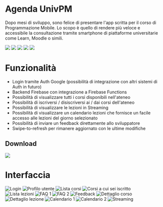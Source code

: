 ﻿# Agenda UnivPM

Dopo mesi di sviluppo, sono felice di presentare l'app scritta per il corso di Programmazione Mobile. 
Lo scopo è quello di rendere più veloce e accessibile la consultazione tramite smartphone di piattaforme universitarie come Learn, Moodle o simili.

![](https://img.shields.io/badge/TypeScript-007ACC?style=for-the-badge&logo=typescript&logoColor=white)
![](https://img.shields.io/badge/Node.js-43853D?style=for-the-badge&logo=node.js&logoColor=white)
![](https://img.shields.io/badge/Kotlin-0095D5?&style=for-the-badge&logo=kotlin&logoColor=white)
![](https://img.shields.io/badge/Markdown-000000?style=for-the-badge&logo=markdown&logoColor=white)
![](https://img.shields.io/badge/Material--UI-0081CB?style=for-the-badge&logo=material-ui&logoColor=white)


# Funzionalità

- Login tramite Auth Google (possibilità di integrazione con altri sistemi di Auth in futuro)
- Backend Firebase con integrazione a Firebase Functions
- Possibilità di visualizzare tutti i corsi disponibili nell'ateneo
- Possibilità di iscriversi / disiscriversi ai / dai corsi dell'ateneo
- Possibilità di visualizzare le lezioni in Streaming
- Possibilità di visualizzare un calendario lezioni che fornisce un facile accesso alle lezioni del giorno selezionato
- Possibilità di inviare un feedback direttamente allo sviluppatore
- Swipe-to-refresh per rimanere aggiornato con le ultime modifiche


## Download
[![](https://img.shields.io/badge/Agenda%20UnivPM-1.3-green)](https://github.com/federicobenedetti/AgendaUnivPM-kt/releases/tag/1.3)


# Interfaccia

![Login](https://raw.githubusercontent.com/federicobenedetti/AgendaUnivPM-kt/master/Screenshots/Login.png?token=AGIXY2UG4NCYDKRJREN4CR3BGXMCM) ![Profilo utente](https://raw.githubusercontent.com/federicobenedetti/AgendaUnivPM-kt/master/Screenshots/Profilo.png) ![Lista corsi](https://raw.githubusercontent.com/federicobenedetti/AgendaUnivPM-kt/master/Screenshots/Lista%20corsi.png) ![Corsi a cui sei iscritto](https://raw.githubusercontent.com/federicobenedetti/AgendaUnivPM-kt/master/Screenshots/Corsi%20a%20cui%20sei%20iscritto.png) ![Lista lezioni](https://raw.githubusercontent.com/federicobenedetti/AgendaUnivPM-kt/master/Screenshots/Lista%20lezioni.png) ![FAQ 1](https://raw.githubusercontent.com/federicobenedetti/AgendaUnivPM-kt/master/Screenshots/FAQ%201.png) ![FAQ 2](https://raw.githubusercontent.com/federicobenedetti/AgendaUnivPM-kt/master/Screenshots/FAQ%202.png) ![Feedback](https://raw.githubusercontent.com/federicobenedetti/AgendaUnivPM-kt/master/Screenshots/Feedback.png) ![Dettaglio corso](https://raw.githubusercontent.com/federicobenedetti/AgendaUnivPM-kt/master/Screenshots/Dettaglio%20corso.png) ![Dettaglio lezione](https://raw.githubusercontent.com/federicobenedetti/AgendaUnivPM-kt/master/Screenshots/Dettaglio%20lezione.png) ![Calendario 1](https://raw.githubusercontent.com/federicobenedetti/AgendaUnivPM-kt/master/Screenshots/Calendario%20lezioni%201.png) ![Calendario 2](https://raw.githubusercontent.com/federicobenedetti/AgendaUnivPM-kt/master/Screenshots/Calendario%20lezioni%202.png) ![Streaming](https://raw.githubusercontent.com/federicobenedetti/AgendaUnivPM-kt/master/Screenshots/Streaming.png)  


